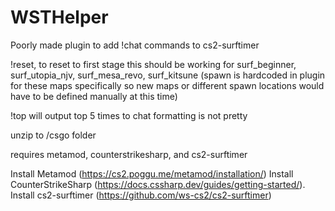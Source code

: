 # WSTHelper
Poorly made plugin to add !chat commands to cs2-surftimer

!reset, to reset to first stage
this should be working for surf_beginner, surf_utopia_njv, surf_mesa_revo, surf_kitsune
(spawn is hardcoded in plugin for these maps specifically so new maps or different spawn locations would have to be defined manually at this time)

!top will output top 5 times to chat
formatting is not pretty

unzip to /csgo folder 

requires metamod, counterstrikesharp, and cs2-surftimer

Install Metamod (https://cs2.poggu.me/metamod/installation/)
Install CounterStrikeSharp (https://docs.cssharp.dev/guides/getting-started/). 
Install cs2-surftimer (https://github.com/ws-cs2/cs2-surftimer)
